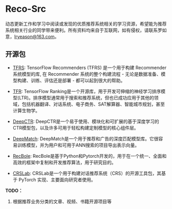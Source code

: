 # Reco-Src

动态更新工作和学习中阅读或发现的优质推荐系统相关的学习资源，希望能为推荐系统相关行业的同学带来便利。所有资料均来自于互联网，如有侵权，请联系罗如意，lryeason@163.com。



## 开源包

- [TFRS](https://tensorflow.google.cn/recommenders): TensorFlow Recommenders (TFRS) 是一个用于构建 Recommender 系统模型的库, 在 Recommender 系统的整个构建流程 - 无论是数据准备、模型构建、训练、评估还是部署 - 都可以起到很大的帮助。
- [TFR](https://tensorflow.google.cn/ranking): TensorFlow Ranking是一个开源库，用于开发可伸缩的神经学习排序模型(LTR)。排序模型通常用于搜索和推荐系统，但也已成功应用于其他的领域，包括机器翻译、对话系统、电子商务、SAT解算器、智能城市规划，甚至计算生物学。

- [DeepCTR](https://github.com/shenweichen/DeepCTR): DeepCTR是一个易于使用、模块化和可扩展的基于深度学习的CTR模型包，以及许多可用于轻松构建定制模型的核心组件层。
- [DeepMatch](https://github.com/shenweichen/DeepMatch): DeepMatch是一个用于推荐和广告的深度匹配模型库。它很容易训练模型，并为用户和可用于ANN搜索的项目导出表示向量。
- [RecBole](https://github.com/RUCAIBox/RecBole): RecBole是基于Python和Pytorch开发的，用于在一个统一、全面和高效的框架中复制和开发推荐算法，用于研究目的。
- [CRSLab](https://github.com/RUCAIBox/CRSLab): CRSLab是一个用于构建对话推荐系统（CRS）的开源工具包，其基于 PyTorch 实现、主要面向研究者使用。



**TODO：**

1. 根据推荐业务分类的文章、视频、书籍开源项目等



